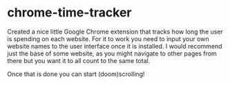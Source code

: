 # chrome-time-tracker

Created a nice little Google Chrome extension that tracks how long the user is spending on each website. For it to work you need to input your own website names to the user interface once it is installed. I would recommend just the base of some website, as you might navigate to other pages from there but you want it to all count to the same total.

Once that is done you can start (doom)scrolling!